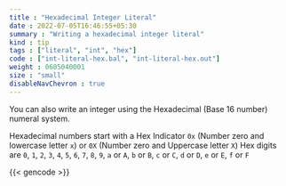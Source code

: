 ```yaml
---
title : "Hexadecimal Integer Literal"
date : 2022-07-05T16:46:55+05:30
summary : "Writing a hexadecimal integer literal"
kind : tip 
tags : ["literal", "int", "hex"]
code : ["int-literal-hex.bal", "int-literal-hex.out"] 
weight : 0605040001  
size : "small"
disableNavChevron : true   
---
```


You can also write an integer using the Hexadecimal (Base 16 number) numeral system. 

Hexadecimal numbers start with a Hex Indicator `0x` (Number zero and lowercase letter `x`) or `0X` (Number zero and Uppercase letter `X`) Hex digits are `0`, `1`, `2`, `3`, `4`, `5`, `6`, `7`, `8`, `9`, `a` or `A`, `b` or `B`, `c` or `C`, `d` or `D`, `e` or `E`, `f` or `F`

{{< gencode >}}
